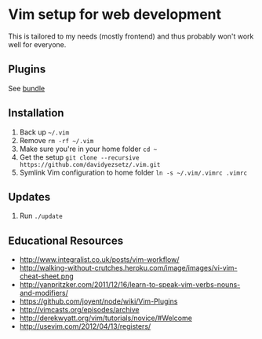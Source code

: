 # Vim setup for web development 
This is tailored to my needs (mostly frontend) and thus probably won't work well for everyone.

## Plugins
See [bundle](https://github.com/davidyezsetz/.vim/tree/master/bundle)

## Installation
1. Back up `~/.vim`
2. Remove `rm -rf ~/.vim`
3. Make sure you're in your home folder `cd ~`
4. Get the setup `git clone --recursive https://github.com/davidyezsetz/.vim.git`
5. Symlink Vim configuration to home folder `ln -s ~/.vim/.vimrc .vimrc`

## Updates
1. Run `./update`

## Educational Resources
- http://www.integralist.co.uk/posts/vim-workflow/
- http://walking-without-crutches.heroku.com/image/images/vi-vim-cheat-sheet.png
- http://yanpritzker.com/2011/12/16/learn-to-speak-vim-verbs-nouns-and-modifiers/
- https://github.com/joyent/node/wiki/Vim-Plugins
- http://vimcasts.org/episodes/archive
- http://derekwyatt.org/vim/tutorials/novice/#Welcome
- http://usevim.com/2012/04/13/registers/
